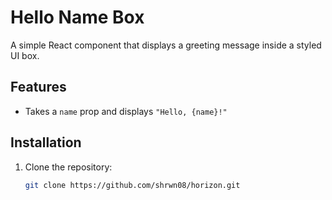 


# Hello Name Box

A simple React component that displays a greeting message inside a styled UI box.

## Features
- Takes a `name` prop and displays `"Hello, {name}!"`


## Installation
1. Clone the repository:
   ```sh
   git clone https://github.com/shrwn08/horizon.git